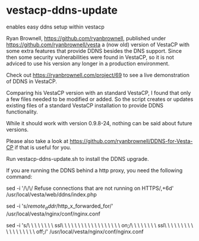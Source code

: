 # vestacp-ddns-update
enables easy ddns setup within vestacp

Ryan Brownell, https://github.com/ryanbrownell, published under https://github.com/ryanbrownell/vesta a (now old) version 
of VestaCP with some extra features that provide DDNS besides the DNS support. Since then some security vulnerabilities 
were found in VestaCP, so it is not adviced to use his version any longer in a production environment.

Check out https://ryanbrownell.com/project/69 to see a live demonstration of DDNS in VestaCP.

Comparing his VestaCP version with an standard VestaCP, I found that only a few files needed to be modified or added. So
the script creates or updates existing files of a standard VestaCP installation to provide DDNS functionality.

While it should work with version 0.9.8-24, nothing can be said about future versions.

Please also take a look at https://github.com/ryanbrownell/DDNS-for-Vesta-CP if that is useful for you.

Run vestacp-ddns-update.sh to install the DDNS upgrade.

If you are running the DDNS behind a http proxy, you need the following command:



sed -i '/\\/\\/ Refuse connections that are not running on HTTPS/,+6d' /usr/local/vesta/web/ddns/index.php

sed -i 's/$remote_addr/$http_x_forwarded_for/' /usr/local/vesta/nginx/conf/nginx.conf

sed -i 's/\ \ \ \ \ \ \ \ ssl\ \ \ \ \ \ \ \ \ \ \ \ \ \ \ \ \ \ on;/\ \ \ \ \ \ \ \ ssl\ \ \ \ \ \ \ \ \ \ \ \ \ \ \ \ \ \ off;/' /usr/local/vesta/nginx/conf/nginx.conf
